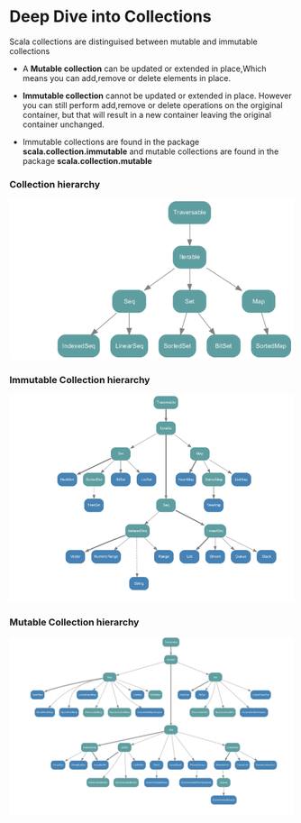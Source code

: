 # Deep Dive into Collections

Scala collections are distinguised between mutable and immutable collections 

* A **Mutable collection** can be updated or extended in place,Which means you can add,remove or delete elements in place.

* **Immutable collection** cannot be updated or extended in place. However you can still perform add,remove or delete
operations on the orgiginal container, but that will result in a new container leaving the original container unchanged.

* Immutable collections are found in the package **scala.collection.immutable** and mutable collections 
are found in the package **scala.collection.mutable**

### Collection hierarchy

![collections-diagram](https://raw.githubusercontent.com/DataMonk15/ScalaLearning/main/src/main/Images/collections.png)

### Immutable Collection hierarchy

![collections-diagram](https://raw.githubusercontent.com/DataMonk15/ScalaLearning/main/src/main/Images/collections-immutable.png)

### Mutable Collection hierarchy

![collections-diagram](https://raw.githubusercontent.com/DataMonk15/ScalaLearning/main/src/main/Images/collections-mutable.png)


























